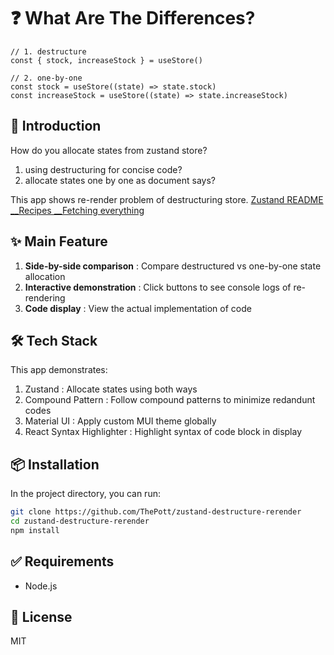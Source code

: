 # ❓ What Are The Differences?
```tsx
// 1. destructure
const { stock, increaseStock } = useStore()

// 2. one-by-one
const stock = useStore((state) => state.stock)
const increaseStock = useStore((state) => state.increaseStock)
```

## 📖 Introduction
How do you allocate states from zustand store?
1. using destructuring for concise code?
2. allocate states one by one as document says?

This app shows re-render problem of destructuring store.
[Zustand README __Recipes __Fetching everything](https://github.com/pmndrs/zustand/blob/c61999bacd59c649a2932e96b1da413691f55e3e/README.md?plain=1#L70-L76)

## ✨ Main Feature
1. **Side-by-side comparison**      : Compare destructured vs one-by-one state allocation
2. **Interactive demonstration**    : Click buttons to see console logs of re-rendering
3. **Code display**                 : View the actual implementation of code

## 🛠️ Tech Stack
This app demonstrates:
1. Zustand                  : Allocate states using both ways
2. Compound Pattern         : Follow compound patterns to minimize redandunt codes
3. Material UI              : Apply custom MUI theme globally
4. React Syntax Highlighter : Highlight syntax of code block in display


## 📦 Installation
In the project directory, you can run:
```bash
git clone https://github.com/ThePott/zustand-destructure-rerender
cd zustand-destructure-rerender
npm install
```
## ✅ Requirements
* Node.js
## 📜 License
MIT